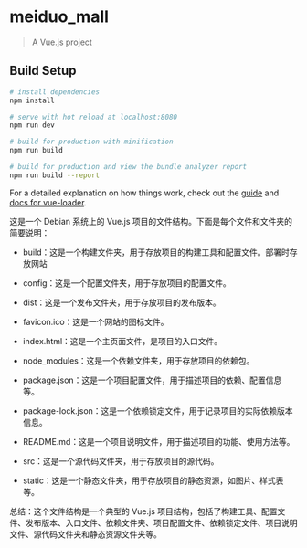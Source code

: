 # meiduo_mall

> A Vue.js project

## Build Setup

``` bash
# install dependencies
npm install

# serve with hot reload at localhost:8080
npm run dev

# build for production with minification
npm run build

# build for production and view the bundle analyzer report
npm run build --report
```

For a detailed explanation on how things work, check out the [guide](http://vuejs-templates.github.io/webpack/) and [docs for vue-loader](http://vuejs.github.io/vue-loader).

这是一个 Debian 系统上的 Vue.js 项目的文件结构。下面是每个文件和文件夹的简要说明：

- build：这是一个构建文件夹，用于存放项目的构建工具和配置文件。部署时存放网站

- config：这是一个配置文件夹，用于存放项目的配置文件。

- dist：这是一个发布文件夹，用于存放项目的发布版本。

- favicon.ico：这是一个网站的图标文件。

- index.html：这是一个主页面文件，是项目的入口文件。

- node_modules：这是一个依赖文件夹，用于存放项目的依赖包。

- package.json：这是一个项目配置文件，用于描述项目的依赖、配置信息等。

- package-lock.json：这是一个依赖锁定文件，用于记录项目的实际依赖版本信息。

- README.md：这是一个项目说明文件，用于描述项目的功能、使用方法等。

- src：这是一个源代码文件夹，用于存放项目的源代码。

- static：这是一个静态文件夹，用于存放项目的静态资源，如图片、样式表等。


总结：这个文件结构是一个典型的 Vue.js 项目结构，包括了构建工具、配置文件、发布版本、入口文件、依赖文件夹、项目配置文件、依赖锁定文件、项目说明文件、源代码文件夹和静态资源文件夹等。



